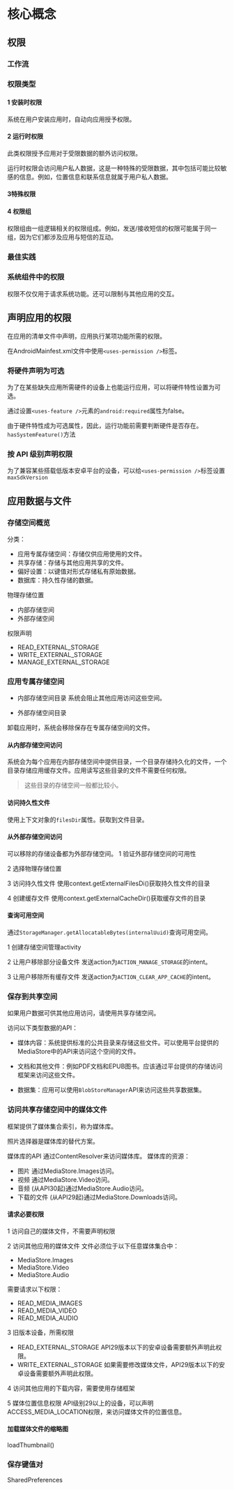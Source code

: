 # 核心概念

## 权限

### 工作流

### 权限类型
#### 1 安装时权限
系统在用户安装应用时，自动向应用授予权限。


#### 2 运行时权限

此类权限授予应用对于受限数据的额外访问权限。

运行时权限会访问用户私人数据，这是一种特殊的受限数据，其中包括可能比较敏感的信息。例如，位置信息和联系信息就属于用户私人数据。


#### 3特殊权限
#### 4 权限组
权限组由一组逻辑相关的权限组成。例如，发送/接收短信的权限可能属于同一组，因为它们都涉及应用与短信的互动。
### 最佳实践

### 系统组件中的权限

权限不仅仅用于请求系统功能。还可以限制与其他应用的交互。

## 声明应用的权限
在应用的清单文件中声明，应用执行某项功能所需的权限。

在AndroidMainfest.xml文件中使用`<uses-permission />`标签。

### 将硬件声明为可选
为了在某些缺失应用所需硬件的设备上也能运行应用，可以将硬件特性设置为可选。

通过设置`<uses-feature />`元素的`android:required`属性为false。

由于硬件特性成为可选属性，因此，运行功能前需要判断硬件是否存在。
`hasSystemFeature()`方法

### 按 API 级别声明权限
为了兼容某些搭载低版本安卓平台的设备，可以给`<uses-permission />`标签设置`maxSdkVersion`

## 应用数据与文件
### 存储空间概览
分类：
- 应用专属存储空间：存储仅供应用使用的文件。
- 共享存储：存储与其他应用共享的文件。
- 偏好设置：以键值对形式存储私有原始数据。
- 数据库：持久性存储的数据。


物理存储位置
- 内部存储空间
- 外部存储空间

权限声明
- READ_EXTERNAL_STORAGE
- WRITE_EXTERNAL_STORAGE
- MANAGE_EXTERNAL_STORAGE


### 应用专属存储空间

- 内部存储空间目录 系统会阻止其他应用访问这些空间。

- 外部存储空间目录 

卸载应用时，系统会移除保存在专属存储空间的文件。

#### 从内部存储空间访问

系统会为每个应用在内部存储空间中提供目录，一个目录存储持久化的文件，一个目录存储应用缓存文件。应用读写这些目录的文件不需要任何权限。

> 这些目录的存储空间一般都比较小。

#### 访问持久性文件
使用上下文对象的`filesDir`属性。获取到文件目录。



#### 从外部存储空间访问
可以移除的存储设备都为外部存储空间。
1 验证外部存储空间的可用性

2 选择物理存储位置

3 访问持久性文件
使用context.getExternalFilesDi()获取持久性文件的目录

4 创建缓存文件
使用context.getExternalCacheDir()获取缓存文件的目录

#### 查询可用空间

通过`StorageManager.getAllocatableBytes(internalUuid)`查询可用空间。

1 创建存储空间管理activity

2 让用户移除部分设备文件
发送action为`ACTION_MANAGE_STORAGE`的intent。

3 让用户移除所有缓存文件
发送action为`ACTION_CLEAR_APP_CACHE`的intent。

### 保存到共享空间

如果用户数据可供其他应用访问，请使用共享存储空间。

访问以下类型数据的API：
- 媒体内容：系统提供标准的公共目录来存储这些文件。可以使用平台提供的MediaStore中的API来访问这个空间的文件。

- 文档和其他文件：例如PDF文档和EPUB图书。应该通过平台提供的存储访问框架来访问这些文件。

- 数据集：应用可以使用`BlobStoreManager`API来访问这些共享数据集。



### 访问共享存储空间中的媒体文件
框架提供了媒体集合索引，称为媒体库。

照片选择器是媒体库的替代方案。

媒体库的API
通过ContentResolver来访问媒体库。
媒体库的资源：
- 图片 通过MediaStore.Images访问。
- 视频 通过MediaStore.Video访问。
- 音频 (从API30起)通过MediaStore.Audio访问。
- 下载的文件 (从API29起)通过MediaStore.Downloads访问。

#### 请求必要权限
1 访问自己的媒体文件，不需要声明权限

2 访问其他应用的媒体文件 
文件必须位于以下任意媒体集合中：
- MediaStore.Images
- MediaStore.Video
- MediaStore.Audio

需要请求以下权限：
- READ_MEDIA_IMAGES
- READ_MEDIA_VIDEO
- READ_MEDIA_AUDIO

3 旧版本设备，所需权限
- READ_EXTERNAL_STORAGE API29版本以下的安卓设备需要额外声明此权限。
- WRITE_EXTERNAL_STORAGE 如果需要修改媒体文件，API29版本以下的安卓设备需要额外声明此权限。

4 访问其他应用的下载内容，需要使用存储框架

5 媒体位置信息权限
API级别29以上的设备，可以声明ACCESS_MEDIA_LOCATION权限，来访问媒体文件的位置信息。

#### 加载媒体文件的缩略图
loadThumbnail()
### 保存键值对
SharedPreferences
